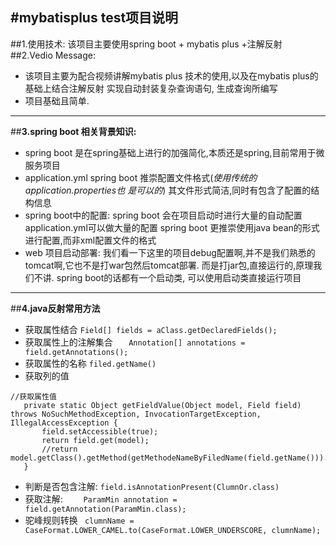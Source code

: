 #mybatisplus test项目说明
---
##1.使用技术:
  该项目主要使用spring boot + mybatis plus +注解反射
##2.Vedio Message:
  - 该项目主要为配合视频讲解mybatis plus 技术的使用,以及在mybatis plus的基础上结合注解反射
  实现自动封装复杂查询语句, 生成查询所编写
  - 项目基础且简单.
  ---
##**3.spring boot 相关背景知识:**
- spring boot 是在spring基础上进行的加强简化,本质还是spring,目前常用于微服务项目
- application.yml
    spring boot 推崇配置文件格式(*使用传统的application.properties也 是可以的*)
    其文件形式简洁,同时有包含了配置的结构信息
- spring boot中的配置:
    spring boot 会在项目启动时进行大量的自动配置
    application.yml可以做大量的配置
    spring boot 更推崇使用java bean的形式进行配置,而非xml配置文件的格式
- web 项目启动部署:
    我们看一下这里的项目debug配置啊,并不是我们熟悉的tomcat啊,它也不是打war包然后tomcat部署.
    而是打jar包,直接运行的,原理我们不讲.
    spring boot的话都有一个启动类, 可以使用启动类直接运行项目
---
##**4.java反射常用方法**
- 获取属性结合
 `Field[] fields = aClass.getDeclaredFields();`
- 获取属性上的注解集合
 `   Annotation[] annotations = field.getAnnotations();`
- 获取属性的名称
`filed.getName()`
 - 获取列的值
 ```
 //获取属性值
    private static Object getFieldValue(Object model, Field field) throws NoSuchMethodException, InvocationTargetException, IllegalAccessException {
        field.setAccessible(true);
        return field.get(model);
        //return model.getClass().getMethod(getMethodeNameByFiledName(field.getName())).invoke(model);
    }
 ```
 - 判断是否包含注解:
 `field.isAnnotationPresent(ClumnOr.class)`
 - 获取注解:
 `    ParamMin annotation = field.getAnnotation(ParamMin.class);`
 - 驼峰规则转换
 ` clumnName = CaseFormat.LOWER_CAMEL.to(CaseFormat.LOWER_UNDERSCORE, clumnName);`
